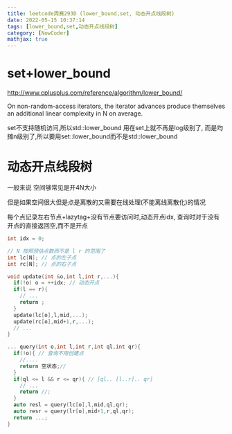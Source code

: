 ```yaml
---
title: leetcode周赛293D (lower_bound,set, 动态开点线段树)
date: 2022-05-15 10:37:14
tags: [lower_bound,set,动态开点线段树]
category: [NowCoder]
mathjax: true
---
```


# set+lower_bound

http://www.cplusplus.com/reference/algorithm/lower_bound/

On non-random-access iterators, the iterator advances produce themselves an additional linear complexity in N on average.

set不支持随机访问,所以std::lower_bound 用在set上就不再是log级别了, 而是均摊n级别了,所以要用set::lower_bound而不是std::lower_bound

# 动态开点线段树

一般来说 空间够常见是开4N大小

但是如果空间很大但是点是离散的又需要在线处理(不能离线离散化)的情况

每个点记录左右节点+lazytag+没有节点要访问时,动态开点idx, 查询时对于没有开点的直接返回空,而不是开点

```cpp
int idx = 0;

// N 按照预估点数而不是 l r 的范围了
int lc[N]; // 点的左子点
int rc[N]; // 点的右子点

void update(int &o,int l,int r,...){
  if(!o) o = ++idx; // 动态开点
  if(l == r){
    // ...
    return ;
  }
  update(lc[o],l,mid,...);
  update(rc[o],mid+1,r,...);
  // ...
}

... query(int o,int l,int r,int ql,int qr){
  if(!o){ // 查询不用创建点
    //....
    return 空状态;// 
  }
  if(ql <= l && r <= qr){ // [ql.. [l..r].. qr]
    // ...
    return //;
  }
  auto resl = query(lc[o],l,mid,ql,qr);
  auto resr = query(lr[o],mid+1,r,ql,qr);
  return ...;
}



```




